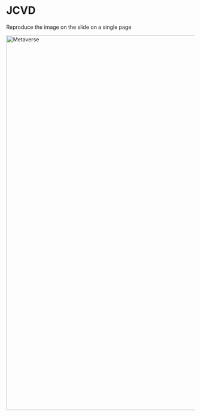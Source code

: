 # JCVD

Reproduce the image on the slide on a single page

<img src="http://superadmin.sikara.fr/uploads/004jcvdexercice.PNG" alt="Metaverse" width="1000" />
